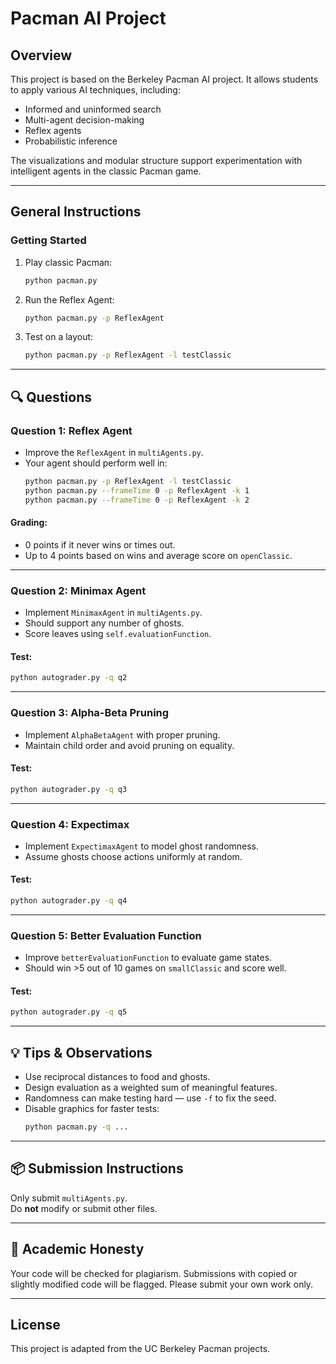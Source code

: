 
# Pacman AI Project 


## Overview

This project is based on the Berkeley Pacman AI project. It allows students to apply various AI techniques, including:

- Informed and uninformed search
- Multi-agent decision-making
- Reflex agents
- Probabilistic inference

The visualizations and modular structure support experimentation with intelligent agents in the classic Pacman game.

---

## General Instructions

### Getting Started

1. Play classic Pacman:
   ```bash
   python pacman.py
   ```

2. Run the Reflex Agent:
   ```bash
   python pacman.py -p ReflexAgent
   ```

3. Test on a layout:
   ```bash
   python pacman.py -p ReflexAgent -l testClassic
   ```

---

## 🔍 Questions

### Question 1: Reflex Agent

- Improve the `ReflexAgent` in `multiAgents.py`.
- Your agent should perform well in:
  ```bash
  python pacman.py -p ReflexAgent -l testClassic
  python pacman.py --frameTime 0 -p ReflexAgent -k 1
  python pacman.py --frameTime 0 -p ReflexAgent -k 2
  ```

#### Grading:
- 0 points if it never wins or times out.
- Up to 4 points based on wins and average score on `openClassic`.

---

### Question 2: Minimax Agent

- Implement `MinimaxAgent` in `multiAgents.py`.
- Should support any number of ghosts.
- Score leaves using `self.evaluationFunction`.

#### Test:
```bash
python autograder.py -q q2
```

---

### Question 3: Alpha-Beta Pruning

- Implement `AlphaBetaAgent` with proper pruning.
- Maintain child order and avoid pruning on equality.

#### Test:
```bash
python autograder.py -q q3
```

---

### Question 4: Expectimax

- Implement `ExpectimaxAgent` to model ghost randomness.
- Assume ghosts choose actions uniformly at random.

#### Test:
```bash
python autograder.py -q q4
```

---

### Question 5: Better Evaluation Function

- Improve `betterEvaluationFunction` to evaluate game states.
- Should win >5 out of 10 games on `smallClassic` and score well.

#### Test:
```bash
python autograder.py -q q5
```

---

## 💡 Tips & Observations

- Use reciprocal distances to food and ghosts.
- Design evaluation as a weighted sum of meaningful features.
- Randomness can make testing hard — use `-f` to fix the seed.
- Disable graphics for faster tests:
  ```bash
  python pacman.py -q ...
  ```

---

## 📦 Submission Instructions

Only submit `multiAgents.py`.  
Do **not** modify or submit other files.

---

## 🛑 Academic Honesty

Your code will be checked for plagiarism. Submissions with copied or slightly modified code will be flagged. Please submit your own work only.

---

## License

This project is adapted from the UC Berkeley Pacman projects.
